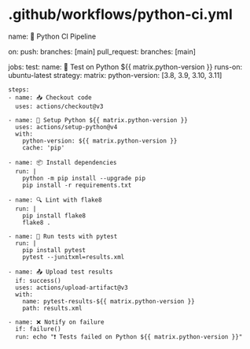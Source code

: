 # .github/workflows/python-ci.yml
name: 🐍 Python CI Pipeline

on:
  push:
    branches: [main]
  pull_request:
    branches: [main]

jobs:
  test:
    name: 🧪 Test on Python ${{ matrix.python-version }}
    runs-on: ubuntu-latest
    strategy:
      matrix:
        python-version: [3.8, 3.9, 3.10, 3.11]

    steps:
    - name: 📥 Checkout code
      uses: actions/checkout@v3

    - name: 🐍 Setup Python ${{ matrix.python-version }}
      uses: actions/setup-python@v4
      with:
        python-version: ${{ matrix.python-version }}
        cache: 'pip'

    - name: 📦 Install dependencies
      run: |
        python -m pip install --upgrade pip
        pip install -r requirements.txt

    - name: 🔍 Lint with flake8
      run: |
        pip install flake8
        flake8 .

    - name: 🧪 Run tests with pytest
      run: |
        pip install pytest
        pytest --junitxml=results.xml

    - name: 📤 Upload test results
      if: success()
      uses: actions/upload-artifact@v3
      with:
        name: pytest-results-${{ matrix.python-version }}
        path: results.xml

    - name: ❌ Notify on failure
      if: failure()
      run: echo "❗ Tests failed on Python ${{ matrix.python-version }}"
